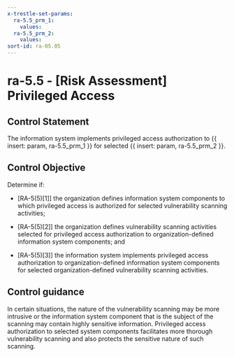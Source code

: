```yaml
---
x-trestle-set-params:
  ra-5.5_prm_1:
    values:
  ra-5.5_prm_2:
    values:
sort-id: ra-05.05
---
```


# ra-5.5 - \[Risk Assessment\] Privileged Access

## Control Statement

The information system implements privileged access authorization to {{ insert: param, ra-5.5_prm_1 }} for selected {{ insert: param, ra-5.5_prm_2 }}.

## Control Objective

Determine if:

- \[RA-5(5)[1]\] the organization defines information system components to which privileged access is authorized for selected vulnerability scanning activities;

- \[RA-5(5)[2]\] the organization defines vulnerability scanning activities selected for privileged access authorization to organization-defined information system components; and

- \[RA-5(5)[3]\] the information system implements privileged access authorization to organization-defined information system components for selected organization-defined vulnerability scanning activities.

## Control guidance

In certain situations, the nature of the vulnerability scanning may be more intrusive or the information system component that is the subject of the scanning may contain highly sensitive information. Privileged access authorization to selected system components facilitates more thorough vulnerability scanning and also protects the sensitive nature of such scanning.
